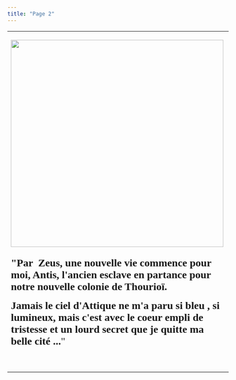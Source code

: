 ```yaml
---
title: "Page 2"
---
```

<html>

<head>
<meta http-equiv="Content-Type" content="text/html; charset=windows-1252">
<meta name="GENERATOR" content="Microsoft FrontPage 4.0">
<meta name="ProgId" content="FrontPage.Editor.Document">
<title>Page 2</title>
</head>

<body>

<div align="center">
  <center>
  <table border="0" width="95%">
    <tr>
      <td width="60%">
        <p align="center"><img border="0" src="port.jpg" width="484" height="471"></td>
      <td width="39%">
        <p align="center"><img border="0" src="herosusite.jpg" width="309" height="473"></td>
    </tr>
    <tr>
      <td width="60%"><font face="Goudy Old Style" size="5"><b>&quot;Par
        &nbsp;Zeus, une nouvelle vie commence pour moi, Antis, l'ancien esclave
        en partance pour notre nouvelle colonie de Thourioï. </b></font>
        <p><font face="Goudy Old Style" size="5"><b>Jamais le ciel d'Attique ne
        m'a paru si bleu , si lumineux, mais c'est avec le coeur empli de
        tristesse et un lourd secret que je quitte ma belle cité ...</b>&quot;</font></p>
        <p>&nbsp;</td>
      <td width="39%" valign="middle">
		<p align="center">
        <map name="FPMap0">
        <area href="le%20bateau%20part.htm" shape="rect" coords="10, 7, 85, 86"></map><img border="0" src="chouette.jpg" width="93" height="91" usemap="#FPMap0"></td>
    </tr>
  </table>
  </center>
</div>

</body>

</html>